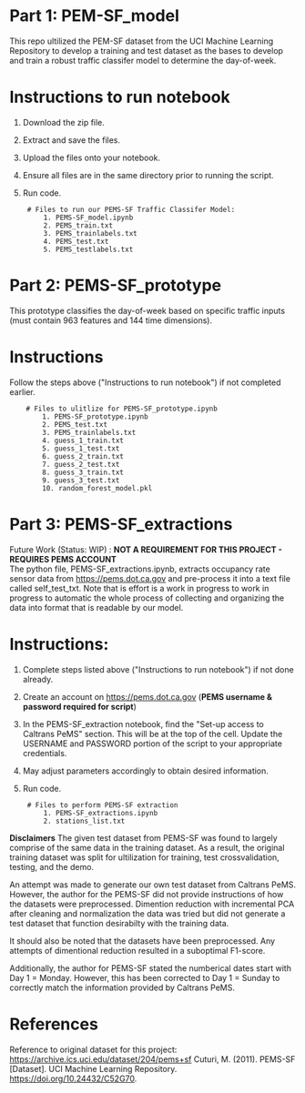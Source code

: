 # Part 1: PEM-SF_model
This repo ultilized the PEM-SF dataset from the UCI Machine Learning Repository to develop a training and test dataset as the bases to develop and train a robust traffic classifer model to determine the day-of-week.

# Instructions to run notebook  
1. Download the zip file.
2. Extract and save the files.
3. Upload the files onto your notebook.
4. Ensure all files are in the same directory prior to running the script.
5. Run code.

        # Files to run our PEMS-SF Traffic Classifer Model:
            1. PEMS-SF_model.ipynb
            2. PEMS_train.txt
            3. PEMS_trainlabels.txt
            4. PEMS_test.txt
            5. PEMS_testlabels.txt
       

# Part 2: PEMS-SF_prototype
This prototype classifies the day-of-week based on specific traffic inputs (must contain 963 features and 144 time dimensions).

# Instructions
Follow the steps above ("Instructions to run notebook") if not completed earlier. 

        # Files to ulitlize for PEMS-SF_prototype.ipynb
            1. PEMS-SF_prototype.ipynb
            2. PEMS_test.txt
            3. PEMS_trainlabels.txt
            4. guess_1_train.txt
            5. guess_1_test.txt
            6. guess_2_train.txt
            7. guess_2_test.txt
            8. guess_3_train.txt
            9. guess_3_test.txt
            10. random_forest_model.pkl


# Part 3: PEMS-SF_extractions <br>
Future Work (Status: WIP) : **NOT A REQUIREMENT FOR THIS PROJECT - REQUIRES PEMS ACCOUNT** <br>
The python file, PEMS-SF_extractions.ipynb, extracts occupancy rate sensor data from https://pems.dot.ca.gov and pre-process it into a text file called self_test_txt. Note that is effort is a work in progress to work in progress to automatic the whole process of collecting and organizing the data into format that is readable by our model.

# Instructions:
1. Complete steps listed above ("Instructions to run notebook") if not done already.
2. Create an account on https://pems.dot.ca.gov (**PEMS username & password required for script**) 
3. In the PEMS-SF_extraction notebook, find the "Set-up access to Caltrans PeMS" section. This will be at the top of the cell. Update the USERNAME and PASSWORD portion of the script to your appropriate credentials.
4. May adjust parameters accordingly to obtain desired information.
5. Run code.

        # Files to perform PEMS-SF extraction
            1. PEMS-SF_extractions.ipynb
            2. stations_list.txt
            

**Disclaimers** 
The given test dataset from PEMS-SF was found to largely comprise of the same data in the training dataset. As a result, the original training dataset was split for ultilization for training, test crossvalidation, testing, and the demo.

An attempt was made to generate our own test dataset from Caltrans PeMS. However, the author for the PEMS-SF did not provide instructions of how the datasets were preprocessed. Dimention reduction with incremental PCA after cleaning and normalization the data was tried but did not generate a test dataset that function desirabilty with the training data. 

It should also be noted that the datasets have been preprocessed. Any attempts of dimentional reduction resulted in a suboptimal F1-score.

Additionally, the author for PEMS-SF stated the numberical dates start with Day 1 = Monday. However, this has been corrected to Day 1 = Sunday to correctly match the information provided by Caltrans PeMS.

# References
Reference to original dataset for this project: https://archive.ics.uci.edu/dataset/204/pems+sf
Cuturi, M. (2011). PEMS-SF [Dataset]. UCI Machine Learning Repository. https://doi.org/10.24432/C52G70.
